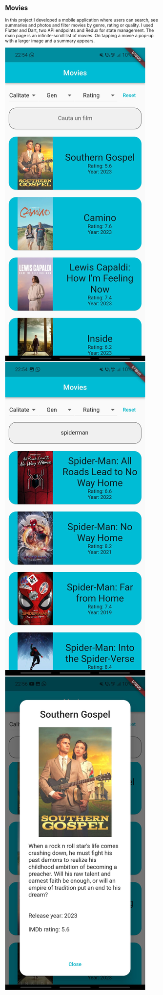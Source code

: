 ## Movies

In this project I developed a mobile application where users can search, see summaries and photos and filter movies by
genre, rating or quality. I used Flutter and Dart, two API endpoints and Redux for state
management. The main page is an infinite-scroll list of movies. On tapping a movie a pop-up with a larger image and a
summary appears. 

![alt text](assets/photo1.jpg)
![alt text](assets/photo2.jpg)
![alt text](assets/photo3.jpg)
